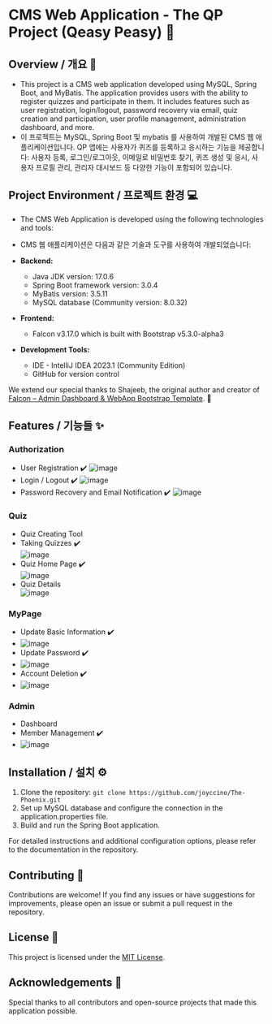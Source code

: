 # CMS Web Application - The QP Project (Qeasy Peasy) 🌱

## Overview / 개요 📖
- This project is a CMS web application developed using MySQL, Spring Boot, and MyBatis. The application provides users with the ability to register quizzes and participate in them. It includes features such as user registration, login/logout, password recovery via email, quiz creation and participation, user profile management, administration dashboard, and more.
- 이 프로젝트는 MySQL, Spring Boot 및 mybatis 를 사용하여 개발된 CMS 웹 애플리케이션입니다. QP 앱에는 사용자가 퀴즈를 등록하고 응시하는 기능을 제공합니다: 사용자 등록, 로그인/로그아웃, 이메일로 비밀번호 찾기, 퀴즈 생성 및 응시, 사용자 프로필 관리, 관리자 대시보드 등 다양한 기능이 포함되어 있습니다. 

## Project Environment / 프로젝트 환경 💻

- The CMS Web Application is developed using the following technologies and tools:
- CMS 웹 애플리케이션은 다음과 같은 기술과 도구를 사용하여 개발되었습니다:

- **Backend:**
  - Java JDK version: 17.0.6
  - Spring Boot framework version: 3.0.4
  - MyBatis version: 3.5.11
  - MySQL database (Community version: 8.0.32)

- **Frontend:**
  - Falcon v3.17.0 which is built with Bootstrap v5.3.0-alpha3

- **Development Tools:**
  - IDE - IntelliJ IDEA 2023.1 (Community Edition)
  - GitHub for version control

We extend our special thanks to Shajeeb, the original author and creator of [Falcon – Admin Dashboard & WebApp Bootstrap Template](https://themes.getbootstrap.com/product/falcon-admin-dashboard-webapp-template/). 🙌 <br>

## Features / 기능들 ✨

### Authorization

- User Registration ✔️
![image](https://github.com/joyccino/The-Phoenix/assets/67300266/d8d48321-55e2-4f5a-b091-1bdedac5706a)
- Login / Logout ✔️
![image](https://github.com/joyccino/The-Phoenix/assets/67300266/978a40b7-2eb2-4ac6-8db4-85ecf931fbec)
- Password Recovery and Email Notification ✔️
![image](https://github.com/joyccino/The-Phoenix/assets/67300266/555c2e09-b30f-4bde-891f-efba3dcb7126)

### Quiz

- Quiz Creating Tool
- Taking Quizzes ✔️ <br>
![image](https://github.com/joyccino/The-Phoenix/assets/67300266/043d673f-1a75-4545-b68a-0eb9dddf56ed)
- Quiz Home Page ✔️ <br>
![image](https://github.com/joyccino/The-Phoenix/assets/67300266/36f5a8d0-785c-43f4-8afe-4d60d6534403)
- Quiz Details <br>
![image](https://github.com/joyccino/The-Phoenix/assets/67300266/b9f3352b-fd2f-494e-9689-23e944793395)


### MyPage

- Update Basic Information ✔️
- ![image](https://github.com/joyccino/The-Phoenix/assets/67300266/6d9de11b-8f77-4421-b2e7-fe4178c16daf)
- Update Password ✔️
- ![image](https://github.com/joyccino/The-Phoenix/assets/67300266/649182aa-277d-47aa-a941-5da859474388)
- Account Deletion ✔️
- ![image](https://github.com/joyccino/The-Phoenix/assets/67300266/bf779192-4227-4202-abb2-8db234198868)

### Admin

- Dashboard
- Member Management ✔️
- ![image](https://github.com/joyccino/The-Phoenix/assets/67300266/1db967b2-f912-40fb-8645-e01b48066cfc)


## Installation / 설치 ⚙️
1. Clone the repository: `git clone https://github.com/joyccino/The-Phoenix.git`
2. Set up MySQL database and configure the connection in the application.properties file.
3. Build and run the Spring Boot application.

For detailed instructions and additional configuration options, please refer to the documentation in the repository.

## Contributing 👥
Contributions are welcome! If you find any issues or have suggestions for improvements, please open an issue or submit a pull request in the repository.

## License 📝
This project is licensed under the [MIT License](LICENSE).

## Acknowledgements 🙏
Special thanks to all contributors and open-source projects that made this application possible.
